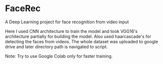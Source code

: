 # FaceRec
A Deep Learning project for face recognition from video input 

Here I used CNN architecture to train the model and took VGG16's architecture partially for building the model.
Also used haarcascade's for detecting the faces from videos.
The whole dataset was uploaded to google drive and later directory path is navigated to script.

Note: Try to use Google Colab only for faster training.
